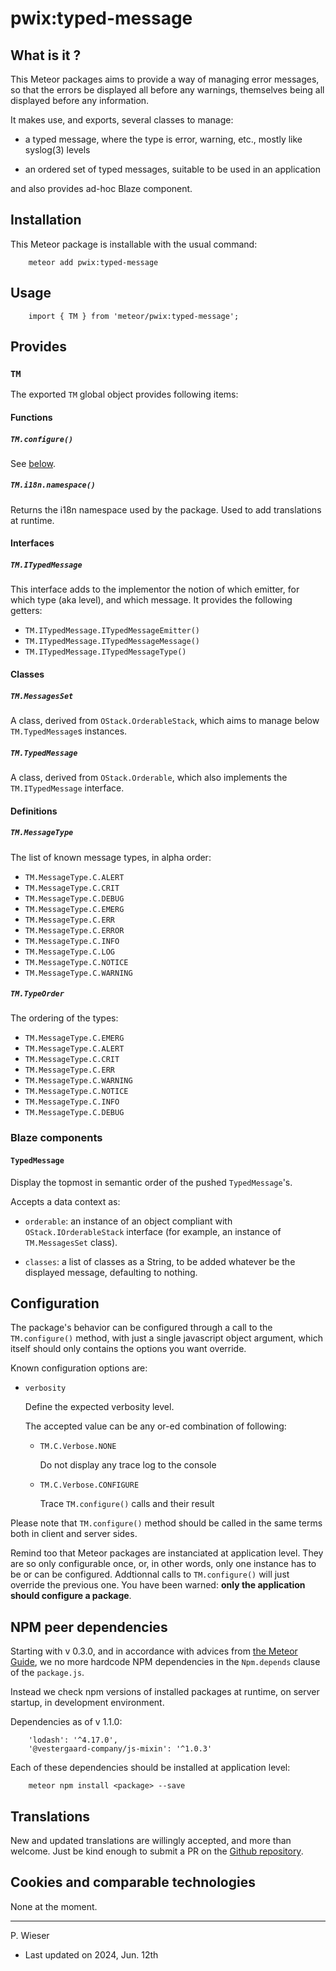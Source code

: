 # pwix:typed-message

## What is it ?

This Meteor packages aims to provide a way of managing error messages, so that the errors be displayed all before any warnings, themselves being all displayed before any information.

It makes use, and exports, several classes to manage:

- a typed message, where the type is error, warning, etc., mostly like syslog(3) levels

- an ordered set of typed messages, suitable to be used in an application

and also provides ad-hoc Blaze component.

## Installation

This Meteor package is installable with the usual command:

```
    meteor add pwix:typed-message
```

## Usage

```
    import { TM } from 'meteor/pwix:typed-message';
```

## Provides

### `TM`

The exported `TM` global object provides following items:

#### Functions

##### `TM.configure()`

See [below](#configuration).

##### `TM.i18n.namespace()`

Returns the i18n namespace used by the package. Used to add translations at runtime.

#### Interfaces

##### `TM.ITypedMessage`

This interface adds to the implementor the notion of which emitter, for which type (aka level), and which message. It provides the following getters:

- `TM.ITypedMessage.ITypedMessageEmitter()`
- `TM.ITypedMessage.ITypedMessageMessage()`
- `TM.ITypedMessage.ITypedMessageType()`

#### Classes

##### `TM.MessagesSet`

A class, derived from `OStack.OrderableStack`, which aims to manage below `TM.TypedMessage`s instances.

##### `TM.TypedMessage`

A class, derived from `OStack.Orderable`, which also implements the `TM.ITypedMessage` interface.

#### Definitions

##### `TM.MessageType`

The list of known message types, in alpha order:

- `TM.MessageType.C.ALERT`
- `TM.MessageType.C.CRIT`
- `TM.MessageType.C.DEBUG`
- `TM.MessageType.C.EMERG`
- `TM.MessageType.C.ERR`
- `TM.MessageType.C.ERROR`
- `TM.MessageType.C.INFO`
- `TM.MessageType.C.LOG`
- `TM.MessageType.C.NOTICE`
- `TM.MessageType.C.WARNING`

##### `TM.TypeOrder`

The ordering of the types:

- `TM.MessageType.C.EMERG`
- `TM.MessageType.C.ALERT`
- `TM.MessageType.C.CRIT`
- `TM.MessageType.C.ERR`
- `TM.MessageType.C.WARNING`
- `TM.MessageType.C.NOTICE`
- `TM.MessageType.C.INFO`
- `TM.MessageType.C.DEBUG`

### Blaze components

#### `TypedMessage`

Display the topmost in semantic order of the pushed `TypedMessage`'s.

Accepts a data context as:

- `orderable`: an instance of an object compliant with `OStack.IOrderableStack` interface (for example, an instance of `TM.MessagesSet` class).

- `classes`: a list of classes as a String, to be added whatever be the displayed message, defaulting to nothing.

## Configuration

The package's behavior can be configured through a call to the `TM.configure()` method, with just a single javascript object argument, which itself should only contains the options you want override.

Known configuration options are:

- `verbosity`

    Define the expected verbosity level.

    The accepted value can be any or-ed combination of following:

    - `TM.C.Verbose.NONE`

        Do not display any trace log to the console

    - `TM.C.Verbose.CONFIGURE`

        Trace `TM.configure()` calls and their result

Please note that `TM.configure()` method should be called in the same terms both in client and server sides.

Remind too that Meteor packages are instanciated at application level. They are so only configurable once, or, in other words, only one instance has to be or can be configured. Addtionnal calls to `TM.configure()` will just override the previous one. You have been warned: **only the application should configure a package**.

## NPM peer dependencies

Starting with v 0.3.0, and in accordance with advices from [the Meteor Guide](https://guide.meteor.com/writing-atmosphere-packages.html#peer-npm-dependencies), we no more hardcode NPM dependencies in the `Npm.depends` clause of the `package.js`.

Instead we check npm versions of installed packages at runtime, on server startup, in development environment.

Dependencies as of v 1.1.0:
```
    'lodash': '^4.17.0',
    '@vestergaard-company/js-mixin': '^1.0.3'
```

Each of these dependencies should be installed at application level:
```
    meteor npm install <package> --save
```

## Translations

New and updated translations are willingly accepted, and more than welcome. Just be kind enough to submit a PR on the [Github repository](https://github.com/trychlos/pwix-typed-message/pulls).

## Cookies and comparable technologies

None at the moment.

---
P. Wieser
- Last updated on 2024, Jun. 12th
